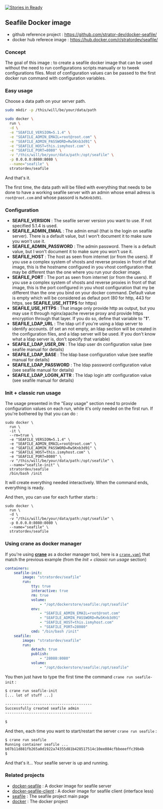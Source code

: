 [![Stories in Ready](https://badge.waffle.io/strator-dev/docker-seafile.png?label=ready&title=Ready)](https://waffle.io/strator-dev/docker-seafile)
## Seafile Docker image

* github reference project : https://github.com/strator-dev/docker-seafile/
* docker hub referece image : https://hub.docker.com/r/stratordev/seafile/

### Concept

The goal of this image : to create a seafile docker image that can be used without the need to run configurations scripts manually or to tweek configurations files. Most of configuration values can be passed to the first docker run command with configuration variables.

### Easy usage
Choose a data path on your server path.

```bash
sudo mkdir -p /this/will/be/your/data/path
```

```bash
sudo docker \
  run \
  -d \
  -e "SEAFILE_VERSION=5.1.4" \
  -e "SEAFILE_ADMIN_EMAIL=root@root.com" \
  -e "SEAFILE_ADMIN_PASSWORD=Rw5Knb3d91" \
  -e "SEAFILE_HOST=this.ismyhost.com" \
  -e "SEAFILE_PORT=8080" \
  -v "/this/will/be/your/data/path:/opt/seafile" \
  -p 0.0.0.0:8080:8080 \
  --name="seafile" \
  stratordev/seafile
```

And that's it.

The first time, the data path will be filled with everything that needs to be done to have a working seafile server with an admin whose email adress is `root@root.com` and whose passord is `Rw5Knb3d91`.

### Configuration

* **SEAFILE_VERSION** : The seafile server version you want to use. If not specified 5.1.4 is used.
* **SEAFILE_ADMIN_EMAIL** : The admin email (that is the login on seafile server). There is a default value, but I won't document it to make sure you won't use it.
* **SEAFILE_ADMIN_PASSWORD** : The admin password. There is a default value, but I won't document it to make sure you won't use it.
* **SEAFILE_HOST** : The host as seen from internet (or from the users). If you use a complex system of vhosts and reverse proxies in front of that image, this is the hostname configured in you vhost configuration that may be different than the one where you run your docker image.
* **SEAFILE_PORT** : The port as seen from internet (or from the users). If you use a complex system of vhosts and reverse proxies in front of that image, this is the port configured in you vhost configuration that my be different than the one you bind on your docker command. Default value is empty which will be considered as defaut port (80 for http, 443 for https, see **SEAFILE_USE_HTTPS** for https)
* **SEAFILE_USE_HTTPS** : That image only provide http as output, but you may use it through nginx/apache reverse proxy and provide https encryption through that layer. If you do so, define that variable to "**1**".
* **SEAFILE_LDAP_URL** : The ldap url if you're using a ldap server to identify accounts. (if set an not empty, an ldap section will be created in the configuration files, and a ldap server will be used. If you don't know what a ldap server is, don't specify that variable)
* **SEAFILE_LDAP_USER_DN** : The ldap user dn configuration value (see seafile manual for details)
* **SEAFILE_LDAP_BASE** : The ldap base configuration value (see seafile manual for details)
* **SEAFILE_LDAP_PASSWORD** : The ldap password configuration value (see seafile manual for details)
* **SEAFILE_LDAP_LOGIN_ATTR** : The ldap login attr configuration value (see seafile manual for details)

### Init + classic run usage

The usage presented in the "Easy usage" section need to provide configuration values on each run, while it's only needed on the first run. If you're bothered by that you can do :

```
sudo docker \
  run \
  -it \
  --rm=true \
  -e "SEAFILE_VERSION=5.1.4" \
  -e "SEAFILE_ADMIN_EMAIL=root@root.com" \
  -e "SEAFILE_ADMIN_PASSWORD=Rw5Knb3d91" \
  -e "SEAFILE_HOST=this.ismyhost.com" \
  -e "SEAFILE_PORT=8080" \
  -v "/this/will/be/your/data/path:/opt/seafile" \
  --name="seafile-init" \
  stratordev/seafile
  /bin/bash /init
```
It will create everything needed interactively. When the command ends, everything is ready.

And then, you can use for each further starts :
```
sudo docker \
  run \
  -d \
  -v "/this/will/be/your/data/path:/opt/seafile" \
  -p 0.0.0.0:8080:8080 \
  --name="seafile" \
  stratordev/seafile
```

### Using crane as docker manager

If you're using [**crane**](https://github.com/michaelsauter/crane) as a docker manager tool, here is a [`crane.yaml`](doc/crane.yaml) that match the previous example (from the *Init + classic run usage* section)

```yaml
containers:
    seafile-init:
        image: "stratordev/seafile"
        run:
            tty: true
            interactive: true
            rm: true
            volume:
                - "/opt/dockerstore/seafile:/opt/seafile"
            env:
                - "SEAFILE_ADMIN_EMAIL=root@root.com"
                - "SEAFILE_ADMIN_PASSWORD=Rw5Knb3d91"
                - "SEAFILE_HOST=this.ismyhost.com"
                - "SEAFILE_PORT=28080"
            cmd: "/bin/bash /init"
    seafile:
        image: "stratordev/seafile"
        run:
            detach: true
            publish:
                - "28080:8080"
            volume:
                - "/opt/dockerstore/seafile:/opt/seafile"
```

You then just have to type the first time the command `crane run seafile-init` :

```sh
$ crane run seafile-init
[... lot of stuff ...]

----------------------------------------
Successfully created seafile admin
----------------------------------------

$ 
```

And then, each time you want to start/restart the server `crane run seafile` :

```sh
$ crane run seafile
Running container seafile ...
b07b11d881fb265a0d1922a74355d81b428517514c10ee084cfbbeeeffc39b4b
$ 
```

And that's it... Your seafile server is up and running.

### Related projects

* [docker-seafile](https://github.com/strator-dev/docker-seafile/) : A docker image for seafile server
* [docker-seafile-client](https://github.com/strator-dev/docker-seafile-client/) : A docker image for seafile client (interface less)
* [seafile](https://www.seafile.com/) : The seafile project main page
* [docker](http://docker.com/) : The docker project



